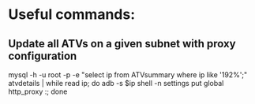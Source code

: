 # Useful commands:

## Update all ATVs on a given subnet with proxy configuration
mysql -h <mysqlhost> -u root -p -e "select ip from ATVsummary where ip like '192%';" atvdetails | while read ip; do adb -s $ip shell -n settings put global http_proxy <proxyhost>:<proxyport>; done